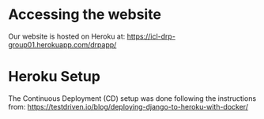 # Accessing the website
Our website is hosted on Heroku at:
https://icl-drp-group01.herokuapp.com/drpapp/

# Heroku Setup
The Continuous Deployment (CD) setup was done following the instructions from:
https://testdriven.io/blog/deploying-django-to-heroku-with-docker/